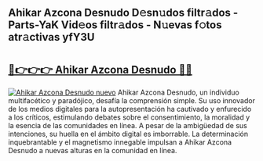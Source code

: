 ## Ahikar Azcona Desnudo D𝚎sn𝚞dos filtr𝚊dos - Parts-YaK Vid𝚎os filtr𝚊dos - N𝚞evas f𝚘tos atr𝚊ctivas yfY3U

# <h2><a href="http://mb26bgw.tromn.icu/?c=Ahikar+Azcona+Desnudo">🔗👉👉👉 Ahikar Azcona Desnudo 🔗🔗</a></h2>

[![Ahikar Azcona Desnudo nuevo](https://i.imgur.com/pEAQMta.gif)](http://mb26bgw.tromn.icu/?c=Ahikar+Azcona+Desnudo)
Ahikar Azcona Desnudo, un individuo multifacético y paradójico, desafía la comprensión simple. Su uso innovador de los medios digitales para la autopresentación ha cautivado y enfurecido a los críticos, estimulando debates sobre el consentimiento, la moralidad y la esencia de las comunidades en línea. A pesar de la ambigüedad de sus intenciones, su huella en el ámbito digital es imborrable. La determinación inquebrantable y el magnetismo innegable impulsan a Ahikar Azcona Desnudo a nuevas alturas en la comunidad en línea.
